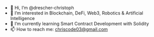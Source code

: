 - 👋 Hi, I’m @drescher-christoph
- 👀 I’m interested in Blockchain, DeFi, Web3, Robotics & Artificial Intelligence
- 🌱 I’m currently learning Smart Contract Development with Solidity
- 📫 How to reach me: chriscode03@gmail.com

<!---
drescher-christoph/drescher-christoph is a ✨ special ✨ repository because its `README.md` (this file) appears on your GitHub profile.
You can click the Preview link to take a look at your changes.
--->
